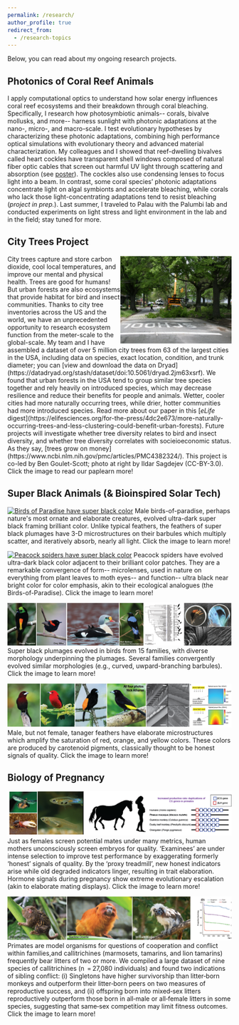 ```yaml
---
permalink: /research/
author_profile: true
redirect_from:
  - /research-topics
---
```


Below, you can read about my ongoing research projects.

## Photonics of Coral Reef Animals
I apply computational optics to understand how solar energy influences coral reef ecosystems and their breakdown through coral bleaching. Specifically, I research how photosymbiotic animals-- corals, bivalve mollusks, and more-- harness sunlight with photonic adaptations at the nano-, micro-, and macro-scale. I test evolutionary hypotheses by characterizing these photonic adaptations, combining high performance optical simulations with evolutionary theory and advanced material characterization. My colleagues and I showed that reef-dwelling bivalves called heart cockles have transparent shell windows composed of natural fiber optic cables that screen out harmful UV light through scattering and absorption (see [poster](https://www.codymccoy.com/files/Heart_Cockles_Stanford_Bio-X_Poster_26Aug2022_FINAL.pdf)). The cockles also use condensing lenses to focus light into a beam. In contrast, some coral species’ photonic adaptations concentrate light on algal symbionts and accelerate bleaching, while corals who lack those light-concentrating adaptations tend to resist bleaching (<i>project in prep.</i>).  Last summer, I traveled to Palau with the Palumbi lab and conducted experiments on light stress and light environment in the lab and in the field; stay tuned for more.



## City Trees Project
<p style="margin-left: 0px; text-indent: 0px;">
  <a href="https://elifesciences.org/articles/77891" target="_blank">
    <img src="/images/durham_tree_trimming_IldarSagdejev_cropped.jpg" width="250" alt="city tree trimming in Durham, NC" style="float: right;margin-right: px;margin-top: 2px;"/>
  </a>
City trees capture and store carbon dioxide, cool local temperatures, and improve our mental and physical health. Trees are good for humans! But urban forests are also ecosystems that provide habitat for bird and insect communities. Thanks to city tree inventories across the US and the world, we have an unprecedented opportunity to research ecosystem function from the meter-scale to the global-scale. My team and I have assembled a dataset of over 5 million city trees from 63 of the largest cities in the USA, including data on species, exact location, condition, and trunk diameter; you can [view and download the data on Dryad](https://datadryad.org/stash/dataset/doi:10.5061/dryad.2jm63xsrf). We found that urban forests in the USA tend to group similar tree species together and rely heavily  on introduced species, which may decrease resilience and reduce their benefits for people and animals. Wetter, cooler cities had more naturally occurring trees, while drier, hotter communities had more introduced species. Read more about our paper in this [<i>eLife</i> digest](https://elifesciences.org/for-the-press/4dc2e673/more-naturally-occurring-trees-and-less-clustering-could-benefit-urban-forests). Future projects will investigate whether tree diversity relates to bird and insect diversity, and whether tree diversity correlates with socieioeconomic status. As they say, [trees grow on money](https://www.ncbi.nlm.nih.gov/pmc/articles/PMC4382324/). This project is co-led by Ben Goulet-Scott; photo at right by Ildar Sagdejev (CC-BY-3.0). Click the image to read our paplearn more!
  </p>

## Super Black Animals (& Bioinspired Solar Tech)
[![Birds of Paradise have super black color](/images/Birds_of_Paradise_Website.png)](https://www.nature.com/articles/s41467-017-02088-w)
Male birds-of-paradise, perhaps nature's most ornate and elaborate creatures, evolved ultra-dark super black framing brilliant color. Unlike typical feathers, the feathers of super black plumages have 3-D microstructures on their barbules which multiply scatter, and iteratively absorb, nearly all light. Click the image to learn more!

[![Peacock spiders have super black color](/images/Peacock_Spiders_Website.png)](https://royalsocietypublishing.org/doi/full/10.1098/rspb.2019.0589)
Peacock spiders have evolved ultra-dark black color adjacent to their brilliant color patches. They are a remarkable convergence of form-- microlenses, used in nature on everything from plant leaves to moth eyes-- and function-- ultra black near bright color for color emphasis, akin to their ecological analogues (the Birds-of-Paradise). Click the image to learn more!

[![Many bird evolved super black color](/images/Convergent_Evolution_Birds_Website.png)](https://jeb.biologists.org/content/222/18/jeb208140)
Super black plumages evolved in birds from 15 families, with diverse morphology underpinning the plumages. Several families convergently evolved similar morphologies (e.g., curved, uwpard-branching barbules). Click the image to learn more!

[![Tanagers have microstructures to enhance pigment](/images/Tanagers_Website.png)](https://www.biorxiv.org/content/10.1101/799783v3)
Male, but not female, tanager feathers have elaborate microstructures which amplify the saturation of red, orange, and yellow colors. These colors are produced by carotenoid pigments, classically thought to be honest signals of quality. Click the image to learn more!

## Biology of Pregnancy
[![Embryo selection and mate choice](/images/SignalsDegrade_Website.png)](https://www.cell.com/trends/ecology-evolution/fulltext/S0169-5347(19)30344-1)
Just as females screen potential mates under many metrics, human mothers unconsciously screen embryos for quality. ‘Examinees’ are under intense selection to improve test performance by exaggerating formerly ‘honest’ signals of quality. By the  ‘proxy treadmill’, new honest indicators arise while old degraded indicators linger, resulting in trait elaboration. Hormone signals during pregnancy show extreme evolutionary escalation (akin to elaborate mating displays). Click the image to learn more!

[![Marmosets](/images/Marmosets_Website.png)](https://onlinelibrary.wiley.com/doi/abs/10.1002/ajp.23038)
Primates are model organisms for questions of cooperation and conflict within families,and callitrichines (marmosets, tamarins, and lion tamarins) frequently bear litters of two or more. We compiled a large dataset of nine species of callitrichines (n  = 27,080 individuals) and found two indications of sibling conflict: (i) Singletons have higher survivorship than litter‐born monkeys and outperform their litter‐born peers on two measures of reproductive success, and (ii) offspring born into mixed‐sex litters reproductively outperform those born in all‐male or all‐female litters in some species, suggesting that same‐sex competition may limit fitness outcomes. Click the image to learn more!




